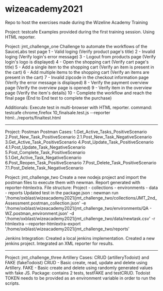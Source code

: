 # wizeacademy2021
Repo to host the exercises made during the Wizeline Academy Training

Project: testcafe
Examples provided during the first training session.
Using HTML reporter.

Project: jmt_challenge_one
Challenge to automate the workflows of the SauceLabs test page
1 - Valid loging (Verify product page's title)
2 - Invalid loging (Verify login's error message)
3 - Logout from products page (Verify login's logo is displayed)
4 - Open the shopping cart (Verify cart page's title)
5 - Add a single item to the shopping cart (Verify an item is present in the cart)
6 - Add multiple items to the shopping cart (Verify an items are present in the cart)
7 - Invalid zipcode in the checkout information page (Verify the error message is displayed)
8 - Verify the payment overview page (Verify the overview page is opened)
9 - Verify item in the overview page (Verify the item's details)
10 - Complete the workflow and reach the final page (End to End test to complete the purchase)

Additionals:
Execute test in multi-browser with HTML reporter.
command: testcafe chrome,firefox 10_finalsale.test.js --reporter html:../reports/finaltest.html

______________________________________________________________________________________________________________________

Project: Postman
Postman Cases:
1.Get_Active_Tasks_PositiveScenario
2.Post_New_Task_PositiveScenario
2.1.Post_New_Task_NegativeScenario
3.Get_Active_Task_PositiveScenario
4.Post_Update_Task_PositiveScenario
4.1.Post_Update_Task_NegativeScenario
5.Post_Complete_Task_PositiveScenario
5.1.Get_Active_Task_NegativeScenario
6.Post_Reopen_Task_PositiveScenario
7.Post_Delete_Task_PositiveScenario
7.1.Post_Delete_Task_NegativeScenario

Project: jmt_challenge_two
Create a new nodejs project and import the postman files to execute them with newman. Report generated with reporter-htmlextra.
File structure: Project - collections - environments - data - reports
Updated test in the package.json : newman run '/home/oxblast/wizeacademy2021/jmt_challenge_two/collections/JMT_2nd_Assessment.postman_collection.json' -e '/home/oxblast/wizeacademy2021/jmt_challenge_two/environments/QA - WZ.postman_environment.json' -d '/home/oxblast/wizeacademy2021/jmt_challenge_two/data/newtask.csv' -r htmlextra --reporter-htmlextra-export '/home/oxblast/wizeacademy2021/jmt_challenge_two/reports'

Jenkins Integration: 
Created a local jenkins implementation.
Created a new jenkins project.
Integrated an XML reporter for results.

______________________________________________________________________________________________________________________

Project: jmt_challenge_three
Artillery Cases: CRUD (artilleryTodoist) and FAKE (fakeTodoist)
CRUD - Basic create, read, update and delete using Artillery.
FAKE - Basic create and delete using randomly generated values with fake JS.
Package: contains 2 tests, testFAKE and testCRUD.
Todoist TOKEN needs to be provided as an environment variable in order to run the scripts.